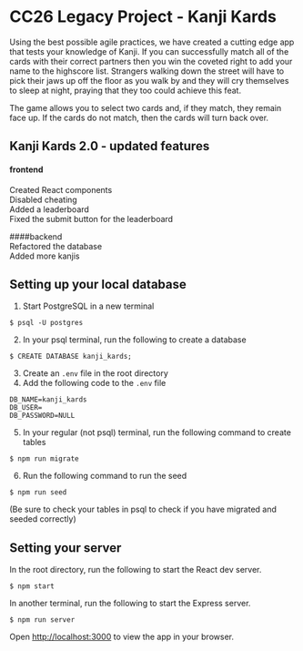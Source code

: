 # CC26 Legacy Project - Kanji Kards

Using the best possible agile practices, we have created a cutting edge app that tests your knowledge of Kanji. If you can successfully match all of the cards with their correct partners then you win the coveted right to add your name to the highscore list. Strangers walking down the street will have to pick their jaws up off the floor as you walk by and they will cry themselves to sleep at night, praying that they too could achieve this feat.  
  
The game allows you to select two cards and, if they match, they remain face up. If the cards do not match, then the cards will turn back over.  
  
## Kanji Kards 2.0 - updated features
#### frontend  
Created React components  
Disabled cheating  
Added a leaderboard  
Fixed the submit button for the leaderboard  

####backend  
Refactored the database  
Added more kanjis  
  
  
## Setting up your local database 

1. Start PostgreSQL in a new terminal  
```
$ psql -U postgres
```  
2. In your psql terminal, run the following to create a database  
```
$ CREATE DATABASE kanji_kards;
```  
3. Create an `.env` file in the root directory  
4. Add the following code to the `.env` file     
```
DB_NAME=kanji_kards
DB_USER=
DB_PASSWORD=NULL
```  
5. In your regular (not psql) terminal, run the following command to create tables  
```
$ npm run migrate
```  
6. Run the following command to run the seed  
```
$ npm run seed
```  
(Be sure to check your tables in psql to check if you have migrated and seeded correctly)  
  
  
## Setting your server
In the root directory, run the following to start the React dev server.  
```
$ npm start
```    
  
In another terminal, run the following to start the Express server.  
```
$ npm run server
```  
  
Open [http://localhost:3000](http://localhost:3000) to view the app in your browser.  
  
  